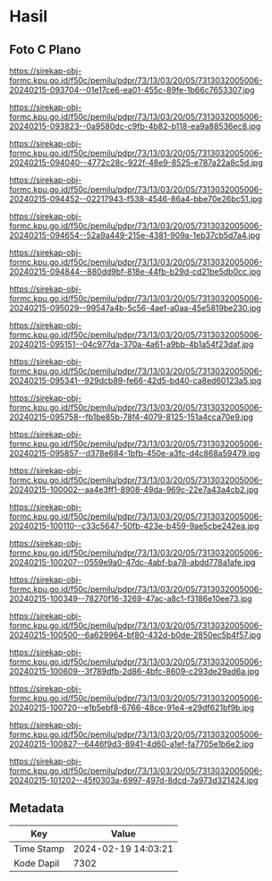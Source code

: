 # Hasil

## Foto C Plano

https://sirekap-obj-formc.kpu.go.id/f50c/pemilu/pdpr/73/13/03/20/05/7313032005006-20240215-093704--01e17ce6-ea01-455c-89fe-1b66c7653307.jpg

https://sirekap-obj-formc.kpu.go.id/f50c/pemilu/pdpr/73/13/03/20/05/7313032005006-20240215-093823--0a9580dc-c9fb-4b82-b118-ea9a88536ec8.jpg

https://sirekap-obj-formc.kpu.go.id/f50c/pemilu/pdpr/73/13/03/20/05/7313032005006-20240215-094040--4772c28c-922f-48e9-8525-e787a22a8c5d.jpg

https://sirekap-obj-formc.kpu.go.id/f50c/pemilu/pdpr/73/13/03/20/05/7313032005006-20240215-094452--02217943-f538-4546-86a4-bbe70e26bc51.jpg

https://sirekap-obj-formc.kpu.go.id/f50c/pemilu/pdpr/73/13/03/20/05/7313032005006-20240215-094654--52a9a449-215e-4381-909a-1eb37cb5d7a4.jpg

https://sirekap-obj-formc.kpu.go.id/f50c/pemilu/pdpr/73/13/03/20/05/7313032005006-20240215-094844--880dd9bf-818e-44fb-b29d-cd21be5db0cc.jpg

https://sirekap-obj-formc.kpu.go.id/f50c/pemilu/pdpr/73/13/03/20/05/7313032005006-20240215-095029--99547a4b-5c56-4aef-a0aa-45e5819be230.jpg

https://sirekap-obj-formc.kpu.go.id/f50c/pemilu/pdpr/73/13/03/20/05/7313032005006-20240215-095151--04c977da-370a-4a61-a9bb-4b1a54f23daf.jpg

https://sirekap-obj-formc.kpu.go.id/f50c/pemilu/pdpr/73/13/03/20/05/7313032005006-20240215-095341--929dcb89-fe66-42d5-bd40-ca8ed60123a5.jpg

https://sirekap-obj-formc.kpu.go.id/f50c/pemilu/pdpr/73/13/03/20/05/7313032005006-20240215-095758--fb1be85b-78f4-4079-8125-151a4cca70e9.jpg

https://sirekap-obj-formc.kpu.go.id/f50c/pemilu/pdpr/73/13/03/20/05/7313032005006-20240215-095857--d378e684-1bfb-450e-a3fc-d4c868a59479.jpg

https://sirekap-obj-formc.kpu.go.id/f50c/pemilu/pdpr/73/13/03/20/05/7313032005006-20240215-100002--aa4e3ff1-8908-49da-969c-22e7a43a4cb2.jpg

https://sirekap-obj-formc.kpu.go.id/f50c/pemilu/pdpr/73/13/03/20/05/7313032005006-20240215-100110--c33c5647-50fb-423e-b459-9ae5cbe242ea.jpg

https://sirekap-obj-formc.kpu.go.id/f50c/pemilu/pdpr/73/13/03/20/05/7313032005006-20240215-100207--0559e9a0-47dc-4abf-ba78-abdd778a1afe.jpg

https://sirekap-obj-formc.kpu.go.id/f50c/pemilu/pdpr/73/13/03/20/05/7313032005006-20240215-100349--78270f16-3269-47ac-a8c1-f3186e10ee73.jpg

https://sirekap-obj-formc.kpu.go.id/f50c/pemilu/pdpr/73/13/03/20/05/7313032005006-20240215-100500--6a629964-bf80-432d-b0de-2850ec5b4f57.jpg

https://sirekap-obj-formc.kpu.go.id/f50c/pemilu/pdpr/73/13/03/20/05/7313032005006-20240215-100609--3f789dfb-2d86-4bfc-8609-c293de29ad6a.jpg

https://sirekap-obj-formc.kpu.go.id/f50c/pemilu/pdpr/73/13/03/20/05/7313032005006-20240215-100720--e1b5ebf8-6766-48ce-91e4-e29df621bf9b.jpg

https://sirekap-obj-formc.kpu.go.id/f50c/pemilu/pdpr/73/13/03/20/05/7313032005006-20240215-100827--6446f9d3-8941-4d60-a1ef-fa7705e1b6e2.jpg

https://sirekap-obj-formc.kpu.go.id/f50c/pemilu/pdpr/73/13/03/20/05/7313032005006-20240215-101202--45f0303a-6997-497d-8dcd-7a973d321424.jpg


## Metadata

| Key        | Value               |
| ---------- | ------------------- |
| Time Stamp | 2024-02-19 14:03:21 |
| Kode Dapil | 7302                |



